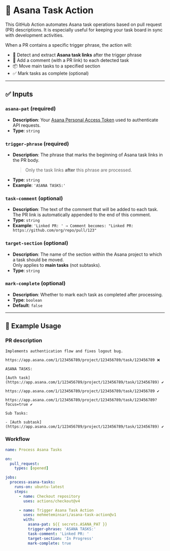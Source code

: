 # 🔧 Asana Task Action

This GitHub Action automates Asana task operations based on pull request (PR) descriptions. It is especially useful for keeping your task board in sync with development activities.

When a PR contains a specific trigger phrase, the action will:

- 🔗 Detect and extract **Asana task links** after the trigger phrase
- 💬 Add a comment (with a PR link) to each detected task
- 📦 Move main tasks to a specified section
- ✅ Mark tasks as complete (optional)

---

## ✅ Inputs

### `asana-pat` (required)
- **Description**: Your [Asana Personal Access Token](https://app.asana.com/0/developer-console) used to authenticate API requests.
- **Type**: `string`

### `trigger-phrase` (required)
- **Description**: The phrase that marks the beginning of Asana task links in the PR body.  
  > Only the task links **after** this phrase are processed.
- **Type**: `string`
- **Example**: `'ASANA TASKS:'`

### `task-comment` (optional)
- **Description**: The text of the comment that will be added to each task.  
  The PR link is automatically appended to the end of this comment.
- **Type**: `string`
- **Example**: `'Linked PR: ' → Comment becomes: "Linked PR: https://github.com/org/repo/pull/123"`

### `target-section` (optional)
- **Description**: The name of the section within the Asana project to which a task should be moved.  
  Only applies to **main tasks** (not subtasks).
- **Type**: `string`

### `mark-complete` (optional)
- **Description**: Whether to mark each task as completed after processing.
- **Type**: `boolean`
- **Default**: `false`

---

## 🚀 Example Usage

### PR description
```
Implements authentication flow and fixes logout bug.

https://app.asana.com/1/123456789/project/123456789/task/123456789 ❌

ASANA TASKS:

[Auth task](https://app.asana.com/1/123456789/project/123456789/task/123456789) ✔️

https://app.asana.com/1/123456789/project/123456789/task/123456789 ✔️

https://app.asana.com/1/123456789/project/123456789/task/123456789?focus=true ✔️

Sub Tasks:

- [Auth subtask](https://app.asana.com/1/123456789/project/123456789/task/123456789) ✔️
```

### Workflow
```yaml
name: Process Asana Tasks

on:
  pull_request:
    types: [opened]

jobs:
  process-asana-tasks:
    runs-on: ubuntu-latest
    steps:
      - name: Checkout repository
        uses: actions/checkout@v4

      - name: Trigger Asana Task Action
        uses: mehmeteminsari/asana-task-action@v1
        with:
          asana-pat: ${{ secrets.ASANA_PAT }}
          trigger-phrase: 'ASANA TASKS:'
          task-comment: 'Linked PR: '
          target-section: 'In Progress'
          mark-complete: true
